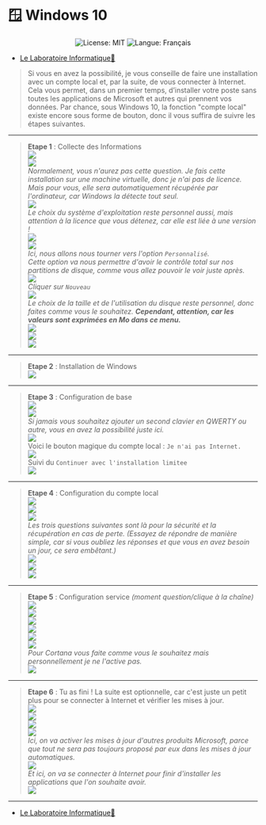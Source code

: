 # 🪟 **Windows 10**
<p align="center">
  <img src="https://img.shields.io/badge/License-MIT-blue.svg" alt="License: MIT" />
  <img src="https://img.shields.io/badge/langue-français-blue.svg" alt="Langue: Français" />
</p>

- [Le Laboratoire Informatique🔬](/Docs.md)

> Si vous en avez la possibilité, je vous conseille de faire une installation avec un compte local et, par la suite, de vous connecter à Internet. Cela vous permet, dans un premier temps, d’installer votre poste sans toutes les applications de Microsoft et autres qui prennent vos données. Par chance, sous Windows 10, la fonction "compte local" existe encore sous forme de bouton, donc il vous suffira de suivre les étapes suivantes.

---

> **Etape 1** : Collecte des Informations       
![](/CC/Win10/1.png)        
![](/CC/Win10/2.png)        
> *Normalement, vous n'aurez pas cette question. Je fais cette installation sur une machine virtuelle, donc je n'ai pas de licence. Mais pour vous, elle sera automatiquement récupérée par l'ordinateur, car Windows la détecte tout seul.*        
![](/CC/Win10/3.png)        
> *Le choix du système d'exploitation reste personnel aussi, mais attention à la licence que vous détenez, car elle est liée à une version !*       
![](/CC/Win10/4.png)        
![](/CC/Win10/5.png)        
> *Ici, nous allons nous tourner vers l'option `Personnalisé`.        
Cette option va nous permettre d'avoir le contrôle total sur nos partitions de disque, comme vous allez pouvoir le voir juste après.*       
![](/CC/Win10/6.png)        
> *Cliquer sur `Nouveau`*       
![](/CC/Win10/7.png)        
> *Le choix de la taille et de l'utilisation du disque reste personnel, donc faites comme vous le souhaitez. **Cependant, attention, car les valeurs sont exprimées en Mo dans ce menu.***      
![](/CC/Win10/8.png)        
![](/CC/Win10/9.png)        
![](/CC/Win10/10.png)       

---

> **Etape 2** : Installation de Windows     
![](/CC/Win10/11.png)       

---

> **Etape 3** : Configuration de base       
![](/CC/Win10/12.png)       
![](/CC/Win10/13.png)       
> *Si jamais vous souhaitez ajouter un second clavier en QWERTY ou autre, vous en avez la possibilité juste ici.*       
![](/CC/Win10/14.png)       
> Voici le bouton magique du compte local : `Je n'ai pas Internet.`     
![](/CC/Win10/15.png)       
> Suivi du `Continuer avec l'installation limitee`      
![](/CC/Win10/16.png)       

---

> **Etape 4** : Configuration du compte local       
![](/CC/Win10/17.png)       
![](/CC/Win10/18.png)       
![](/CC/Win10/19.png)       
> *Les trois questions suivantes sont là pour la sécurité et la récupération en cas de perte. (Essayez de répondre de manière simple, car si vous oubliez les réponses et que vous en avez besoin un jour, ce sera embêtant.)*      
![](/CC/Win10/20.png)       
![](/CC/Win10/21.png)       
![](/CC/Win10/22.png)       

---

> **Etape 5** : Configuration service *(moment question/clique à la chaîne)*        
![](/CC/Win10/23.png)       
![](/CC/Win10/24.png)       
![](/CC/Win10/25.png)       
![](/CC/Win10/26.png)       
![](/CC/Win10/27.png)       
![](/CC/Win10/28.png)       
> *Pour Cortana vous faite comme vous le souhaitez mais personnellement je ne l'active pas.*        
![](/CC/Win10/29.png)       

---

> **Etape 6** : Tu as fini ! La suite est optionnelle, car c'est juste un petit plus pour se connecter à Internet et vérifier les mises à jour.     
![](/CC/Win10/30.png)       
![](/CC/Win10/31.png)       
![](/CC/Win10/32.png)       
![](/CC/Win10/33.png)       
> *Ici, on va activer les mises à jour d'autres produits Microsoft, parce que tout ne sera pas toujours proposé par eux dans les mises à jour automatiques.*        
![](/CC/Win10/34.png)       
> *Et ici, on va se connecter à Internet pour finir d'installer les applications que l'on souhaite avoir.*      
![](/CC/Win10/35.png)       

---
- [Le Laboratoire Informatique🔬](/Docs.md)
